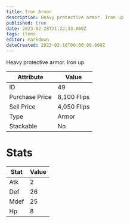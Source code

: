 ```yaml
---
title: Iron Armor
description: Heavy protective armor. Iron up
published: true
date: 2023-02-28T21:22:33.000Z
tags: items
editor: markdown
dateCreated: 2023-02-16T00:00:00.000Z
---
```


Heavy protective armor. Iron up

|Attribute|Value|
|-|-|
|ID|49|
|Purchase Price|8,100 Flips|
|Sell Price|4,050 Flips|
|Type|Armor|
|Stackable|No|

# Stats
|Stat|Value|
|-|-|
|Atk|2|
|Def|26|
|Mdef|25|
|Hp|8|
